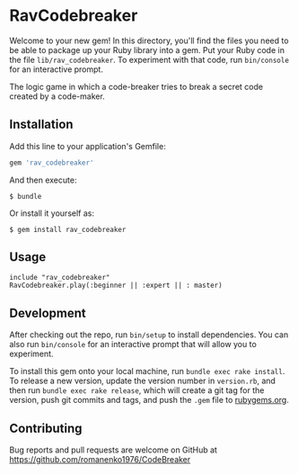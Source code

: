 # RavCodebreaker

Welcome to your new gem! In this directory, you'll find the files you need to be able to package up your Ruby library into a gem. Put your Ruby code in the file `lib/rav_codebreaker`. To experiment with that code, run `bin/console` for an interactive prompt.

The logic game in which a code-breaker tries to break a secret code created by a code-maker.

## Installation

Add this line to your application's Gemfile:

```ruby
gem 'rav_codebreaker'
```

And then execute:

    $ bundle

Or install it yourself as:

    $ gem install rav_codebreaker


## Usage

    include "rav_codebreaker"
    RavCodebreaker.play(:beginner || :expert || : master)

## Development

After checking out the repo, run `bin/setup` to install dependencies. You can also run `bin/console` for an interactive prompt that will allow you to experiment.

To install this gem onto your local machine, run `bundle exec rake install`. To release a new version, update the version number in `version.rb`, and then run `bundle exec rake release`, which will create a git tag for the version, push git commits and tags, and push the `.gem` file to [rubygems.org](https://rubygems.org).

## Contributing

Bug reports and pull requests are welcome on GitHub at https://github.com/romanenko1976/CodeBreaker

